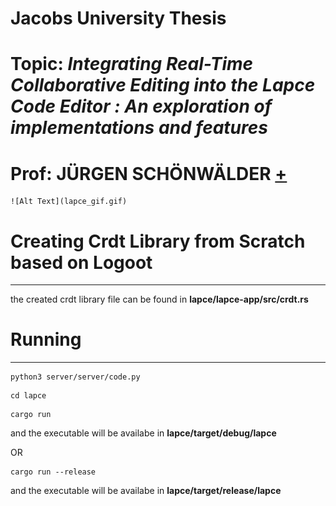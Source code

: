 # Jacobs University Thesis 
# Topic: *Integrating Real-Time Collaborative Editing into the Lapce Code Editor : An exploration of implementations and features*
# Prof: JÜRGEN SCHÖNWÄLDER [+](https://www.beadg.de/js/)

	![Alt Text](lapce_gif.gif)

# Creating Crdt Library from Scratch based on Logoot
----------------------------------------------------
the created crdt library file can be found in **lapce/lapce-app/src/crdt.rs**
# Running
----------------------------------------------------

```
python3 server/server/code.py
```
```
cd lapce
```
```
cargo run
```
and the executable will be availabe in **lapce/target/debug/lapce**

OR
```
cargo run --release
```
and the executable will be availabe in **lapce/target/release/lapce**
